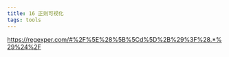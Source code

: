 ```yaml
---
title: 16 正则可视化
tags: tools
---
```


https://regexper.com/#%2F%5E%28%5B%5Cd%5D%2B%29%3F%28.*%29%24%2F
